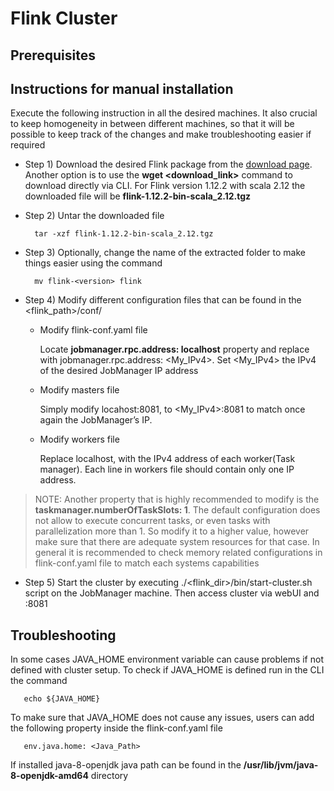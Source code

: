 # Flink Cluster 

## Prerequisites


## Instructions for manual installation

Execute the following instruction in all the desired machines. It also crucial to keep homogeneity in between different machines, so that it will be possible to keep track of the changes and make troubleshooting easier if required

- Step 1) Download the desired Flink package from the [download page](https://flink.apache.org/downloads.html). Another option is to use the **wget <download_link>** command to download directly via CLI. For Flink version 1.12.2 with scala 2.12 the downloaded file will be **flink-1.12.2-bin-scala_2.12.tgz**
- Step 2) Untar the downloaded file 
        
        tar -xzf flink-1.12.2-bin-scala_2.12.tgz
- Step 3) Optionally, change the name of the extracted folder to make things easier using the command 
        
        mv flink-<version> flink

- Step 4) Modify different configuration files that can be found in the <flink_path>/conf/ 

    - Modify flink-conf.yaml file
    
      Locate **jobmanager.rpc.address: localhost** property and replace with  jobmanager.rpc.address: <My_IPv4>. Set <My_IPv4> the IPv4 of the desired JobManager IP address
     
    - Modify masters file
    
      Simply modify locahost:8081, to <My_IPv4>:8081 to match once again the JobManager’s IP.
      
    - Modify workers file
    
      Replace localhost, with the IPv4 address of each worker(Task manager). Each line in workers file should contain only one IP address.

> NOTE: Another property that is highly recommended to modify is the **taskmanager.numberOfTaskSlots: 1**. The default configuration does not allow to execute concurrent tasks, or even tasks with parallelization more than 1. So modify it to a higher value, however make sure that there are adequate system resources for that case. In general it is recommended to check memory related configurations in flink-conf.yaml file to match each systems capabilities

- Step 5) Start the cluster by executing ./<flink_dir>/bin/start-cluster.sh script on the JobManager machine. Then access cluster via webUI and <JobManagerIPv4>:8081
  
## Troubleshooting

In some cases JAVA_HOME environment variable can cause problems if not defined with cluster setup. To check if JAVA_HOME is defined run in the CLI the command 
        
       echo ${JAVA_HOME} 
  
To make sure that JAVA_HOME does not cause any issues, users can add the following property inside the flink-conf.yaml file
  
       env.java.home: <Java_Path> 
  
If installed java-8-openjdk java path can be found in the **/usr/lib/jvm/java-8-openjdk-amd64** directory
